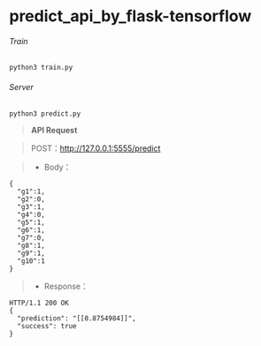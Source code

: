 # predict_api_by_flask-tensorflow

###### Train

```
python3 train.py
```

###### Server

```
python3 predict.py
```





>   **API Request** 

> POST：http://127.0.0.1:5555/predict

> - Body：

  ```
 {
    "g1":1,
    "g2":0,
    "g3":1,
    "g4":0,
    "g5":1,
    "g6":1,
    "g7":0,
    "g8":1,
    "g9":1,
    "g10":1
}
  ```

> - Response：

  ```
  HTTP/1.1 200 OK
  {
    "prediction": "[[0.8754984]]",
    "success": true
  }
  ```

